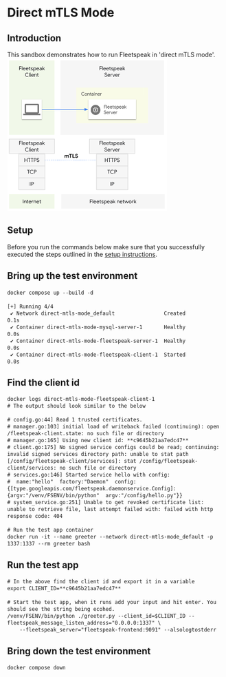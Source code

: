 # Direct mTLS Mode

## Introduction

This sandbox demonstrates how to run Fleetspeak in 'direct mTLS mode'. \
![Direct MTLS Mode](../diagrams/directMode_355.png "Direct MTLS Mode")

## Setup

Before you run the commands below make sure that you successfully executed the
steps outlined in the
[setup instructions](../../sandboxes.md#setup-instructions).

## Bring up the test environment

```
docker compose up --build -d

[+] Running 4/4
 ✔ Network direct-mtls-mode_default                Created                                                                                                           0.1s
 ✔ Container direct-mtls-mode-mysql-server-1       Healthy                                                                                                           0.0s
 ✔ Container direct-mtls-mode-fleetspeak-server-1  Healthy                                                                                                           0.0s
 ✔ Container direct-mtls-mode-fleetspeak-client-1  Started                                                                                                           0.0s
```

## Find the client id

```
docker logs direct-mtls-mode-fleetspeak-client-1
# The output should look similar to the below

# config.go:44] Read 1 trusted certificates.
# manager.go:103] initial load of writeback failed (continuing): open /fleetspeak-client.state: no such file or directory
# manager.go:165] Using new client id: **c9645b21aa7edc47**
# client.go:175] No signed service configs could be read; continuing: invalid signed services directory path: unable to stat path [/config/fleetspeak-client/services]: stat /config/fleetspeak-client/services: no such file or directory
# services.go:146] Started service hello with config:
#  name:"hello"  factory:"Daemon"  config:{[type.googleapis.com/fleetspeak.daemonservice.Config]:{argv:"/venv/FSENV/bin/python"  argv:"/config/hello.py"}}
# system_service.go:251] Unable to get revoked certificate list: unable to retrieve file, last attempt failed with: failed with http response code: 404

# Run the test app container
docker run -it --name greeter --network direct-mtls-mode_default -p 1337:1337 --rm greeter bash
```

## Run the test app

```
# In the above find the client id and export it in a variable
export CLIENT_ID=**c9645b21aa7edc47**

# Start the test app, when it runs add your input and hit enter. You should see the string being ecohed.
/venv/FSENV/bin/python ./greeter.py --client_id=$CLIENT_ID --fleetspeak_message_listen_address="0.0.0.0:1337" \
    --fleetspeak_server="fleetspeak-frontend:9091" --alsologtostderr
```

## Bring down the test environment

```
docker compose down
```
